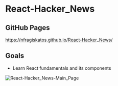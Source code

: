 # React-Hacker_News
 
## GitHub Pages
https://nfragiskatos.github.io/React-Hacker_News/

## Goals
* Learn React fundamentals and its components 

![React-Hacker_News-Main_Page](https://user-images.githubusercontent.com/38383279/118380471-cfbe2900-b596-11eb-969d-edf471ecf483.png)
